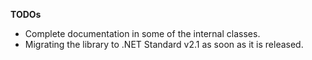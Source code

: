 

**TODOs**

- Complete documentation in some of the internal classes.
- Migrating the library to .NET Standard v2.1 as soon as it is released.

